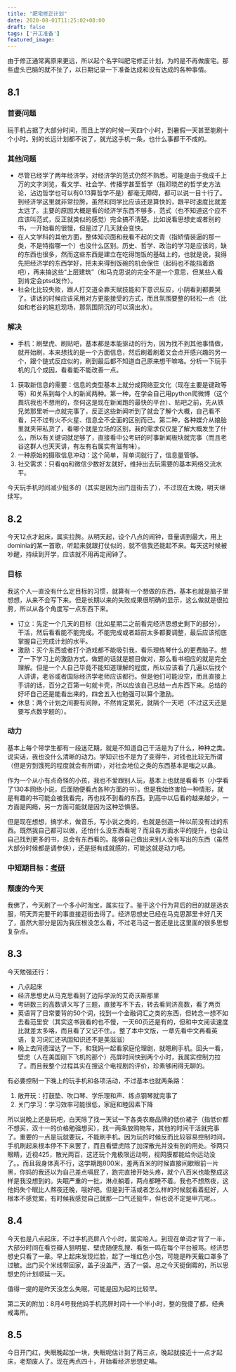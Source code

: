 ```yaml
---
title: "肥宅修正计划"
date: 2020-08-01T11:25:02+08:00
draft: false
tags: ['开工准备']
featured_image:
---
```

由于修正通常离原来更远，所以起个名字叫肥宅修正计划，为的是不再做废宅。那些虚头巴脑的就不扯了，以日期记录一下准备达成和没有达成的各种事情。
## 8.1
### 首要问题
玩手机占据了大部分时间，而且上学的时候一天四个小时，到暑假一天甚至能刷十个小时。别的长远计划都不说了，就光这手机一条，也什么事都干不成的。
### 其他问题
- 尽管已经学了两年经济学，对经济学的范式仍然不熟悉。可能是由于我成千上万的文字浏览，看文学、社会学、传播学甚至哲学（指邓晓芒的哲学史方法论，沾边哲学也可以有0.13算哲学不是）都毫无障碍，都可以说一目十行了。到经济学这里就非常拉胯，虽然和同学比应该还是算快的，跟平时速度比就差太远了。主要的原因大概是看的经济学东西不够多，范式（也不知道这个应不应该叫范式，反正就类似的感觉）完全搞不清楚。比如说看思想史或者别的书，一开始看的很慢，但是过了几天就会变快。
- 在人文学科的其他方面，整体知识面和我看不起的文青（指矫情装逼的那一类，不是特指哪一个）也没什么区别。历史、哲学、政治的学习是应该的，缺的东西也很多，然而这些东西是建立在吃得饱饭的基础上的，也就是说，我得先把经济学的东西学好，把未来得到饭碗的机会保住（起码也不能挡着路吧），再来搞这些“上层建筑”（和马克思说的完全不是一个意思，但某些人看到肯定会ptsd发作）。
- 社会化比较失败，跟人打交道全靠天赋技能和下意识反应，小阴看到都要哭了。讲话的时候应该采用对方更能接受的方式，而且氛围要整的轻松一点（比如和老谷的尴尬现场，那氛围阴沉的可以滴出水）。
### 解决
- 手机：刷壁虎、刷贴吧，基本都是本能驱动的行为，因为找不到其他事情做，就开始刷，本来想找的是一个方面信息，然后刷着刷着又会点开感兴趣的另一个，跟个链式反应似的，刷到最后都不知道自己原来想干嘛咯。分析一下玩手机的几个成因，看看能不能改善一点。
1. 获取新信息的需要：信息的类型基本上就分成网络亚文化（现在主要是键政等等）和关系到每个人的新闻两种。第一种，在学会自己用python爬微博（这个粪坑我也不想用的，奈何这是现在新闻跑的最快的平台）、贴吧之前，先从铁兄弟那里听一点就完事了，反正这些新闻听到了就会了解个大概，自己看不看，只不过有火不火星、信息全不全面的区别而已。第二种，各种媒介从娘胎里就夹带私货了，看哪个就是立场的区别，我的需求仅仅是了解大概发生了什么，所以有关键词就足够了，直接看中公考研的时事新闻板块就完事（而且老谷这群人也天天讲，有左有右属实有滋有味）。
2. 一种原始的摄取信息冲动：这个简单，背单词就行了，信息量管够。
3. 社交需求：只看qq和微信少数好友就好，维持出去玩需要的基本网络交流水平。

今天玩手机时间减少挺多的（其实是因为出门逛街去了），不过现在太晚，明天继续写。
## 8.2
今天12点才起床，属实拉胯。从明天起，设个八点的闹钟，音量调到最大，用上dominia的某一首歌，听起来就跟打仗似的，就不信我还能起不来。每天这时候被吵醒，持续到开学，应该就不用再定闹钟了。
### 目标
我这个人一直没有什么定目标的习惯，就算有一个想做的东西，基本也就是脑子里想想，从来不会写下来。但是长期以来的失败成果很明确的显示，这么做就是很拉胯，所以从各个角度写一点东西下来。
- 订立：先定一个几天的目标（比如星期二之前看完经济思想史剩下的部分），干活，然后看看能不能完成。不能完成或者超前太多都要调整，最后应该彻底掌握自己完成计划的水平。
- 激励：买个东西或者打个游戏都不能吸引我，看乐理练琴什么的更费脑子。想了一下学习上的激励方式，做题的话就是题目做对，那么看书相应的就是完全理解。但是一个人自己毕竟不能知道理解的程度，所以应该看了几遍以后找个人讲讲，老谷或者国际经济学老师应该都行。但是他们可能没空，而且直接上手讲的话，百分之百第一句就卡壳，所以应该自己总结一点东西下来。总结的好坏自己还是能看出来的，四舍五入也勉强可以算个激励。
- 休息：两个计划之间要有间隙，不然肯定累死，就隔个一天吧（不过这天还是要写点数学题的）。
### 动力
基本上每个带学生都有一段迷茫期，就是不知道自己干活是为了什么，种种之类。说实话，我也没什么清晰的动力。学知识也不是为了变得牛，对钱也比较无所谓（但是穷到饿死的程度就会有所谓），对社会地位之类的东西基本是嗤之以鼻。

作为一个从小有点奇怪的小孩，我也不爱跟别人玩，基本上也就是看看书（小学看了130本网络小说，后面随便看点各种方面的书）。但是我始终害怕一种情形，就是有趣的书可能会被我看完，再也找不到看的东西。到高中以后看的越来越少，一方面是网瘾，另一方面可能就是因为这种恐惧感。

但是现在想想，搞学术，做音乐，写小说之类的，也就是创造一种以前没有过的东西。既然我自己都可以做，还怕什么没东西看呢？而且各方面水平的提升，也会让自己找到更多的书，总会有东西看的。能够自己做出来别人没有写出的东西（虽然大部分时候都是调参侠），还是挺有成就感的，可能这就是动力吧。
### 中短期目标：[考研](https://yogcat.github.io/nonsense/offshore/)
### 颓废的今天
我佛了，今天刷了一个多小时淘宝，属实拉了。鉴于这个行为背后的目的就是选衣服，明天弄完要干的事直接逛街去得了。经济思想史已经在马克思那里卡好几天了，虽然大部分是因为我压根没怎么看，不过老马这一套还是比这里面的很多思想复杂点。
## 8.3
今天勉强还行：
- 八点起床
- 经济思想史从马克思看到了边际学派的艾奇沃斯那里
- 考研数三的高数讲义写了三题，直接写不下去，转去看同济高数，看了两页
- 英语背了日常要背的50个词，找到一个金融词汇之类的东西，但转念一想不如去看范里安（其实这书我看的也不慢，一天60页还是有的，但和中文阅读速度比就差太多咯，而且看了又记不住。。整了本中文版，一章先看中文再看英语，复习词汇还巩固知识还不是美滋滋）
- 晚上去同德溜达了一下，和我妈一起看家庭伦理剧，就嗯刷手机。回头一看，壁虎（人在美国刚下飞机的那个）亮屏时间快到两个小时，我属实控制力拉了。而且我整个过程其实在搜这个电视剧的评价，珍素够闲得无聊的。

有必要控制一下晚上的玩手机和各项活动，不过基本也就两条路：
1. 敞开玩：打鼓垫、吹口琴、学乐理和声、练点钢琴就完事了
2. 关门学习：学习效率可能很低，家庭和睦因素下降

所以说晚上还是玩吧，白天除了找一天试一下各类农裔品牌的低价裙子（指低价都不想买，双十一的价格勉强想买），找一两条放购物车，其他的时间干活就完事了。重要的一点是玩就要玩，不能刷手机。因为玩的时候反而比较容易控制时间，手机刷起来根本停不下来罢了，而且看壁虎除了加深散光并没有别的用处。爷两只眼睛，近视425，散光两百，这还玩个鬼极限运动啊，视网膜都能给你运动没了。。而且我身体真不行，这学期跑800米，差两百米的时候直接间歇眼前一片黑，你妈的我还以为自己差点嗝屁了，跑完直接开始头疼，就个八百米也能整成这样是我没想到的。失眠严重的一批，淋点躺着，两点都睡不着。我也不想熬夜，这他妈失个眠比人熬夜还晚，哦好吧。但是到干活或者怎么样的时候就看着挺好，人根本不感觉累，有时候我感觉自己就那一口气还挺牛，但也说不定是甲亢呢。。
## 8.4
今天也是八点起床，不过手机亮屏八个小时，属实哈人。到现在单词才背了一半，大部分时间在看豆瓣人狙明星、壁虎随便乱搜、看张一鸣在每个平台被骂。经济思想史只看了一章。早上起床发现烂脸，起了一堆红色小包，可能是昨天戴口罩多了过敏。出门买个米线带回家，盖子没盖严，洒了一袋。总之今天挺倒霉的，所以思想史的计划顺延一天。

值得一提的是昨天没怎么失眠，可能是因为起的比较早。

第二天的附加：8月4号我他妈手机亮屏时间十一个半小时，整的我傻了都，经典戒毒所。
## 8.5
今日开门红，失眠晚起加一块，失眠呢估计到了两三点，晚起就接近十一点才起床，老颓废人了。现在两点四十，开始看经济思想史咯。